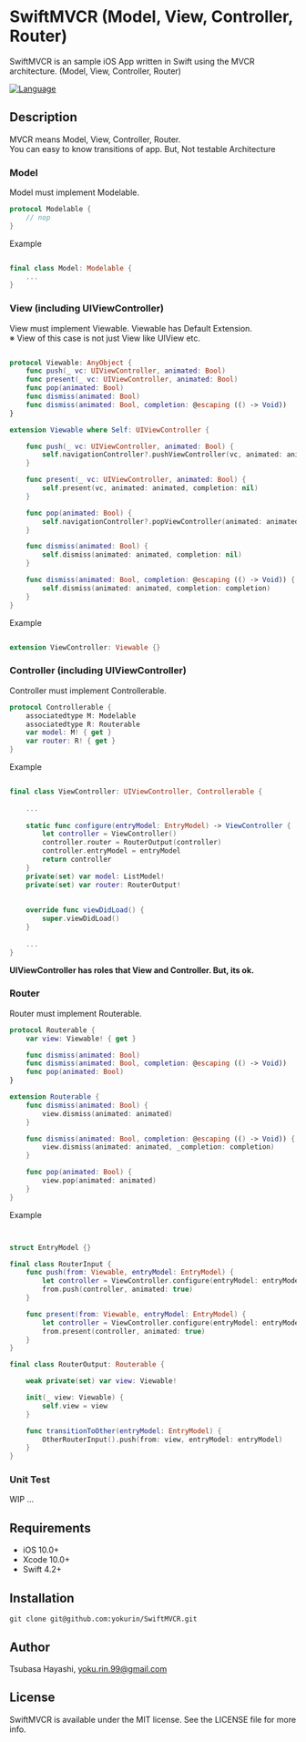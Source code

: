 # SwiftMVCR (Model, View, Controller, Router)

SwiftMVCR is an sample iOS App written in Swift using the MVCR architecture.  (Model, View, Controller, Router)

[![Language](https://img.shields.io/badge/language-Swift%204.2-orange.svg)](https://swift.org)

## Description

MVCR means Model, View, Controller, Router.   
You can easy to know transitions of app. But, Not testable Architecture

### Model
Model must implement Modelable.
```swift
protocol Modelable {
    // nop
}
```

Example

```swift

final class Model: Modelable {
    ...
}

```


### View (including UIViewController)
View must implement Viewable. Viewable has Default Extension.  
※ View of this case is not just View like UIView etc.

```swift

protocol Viewable: AnyObject {
    func push(_ vc: UIViewController, animated: Bool)
    func present(_ vc: UIViewController, animated: Bool)
    func pop(animated: Bool)
    func dismiss(animated: Bool)
    func dismiss(animated: Bool, completion: @escaping (() -> Void))
}

extension Viewable where Self: UIViewController {

    func push(_ vc: UIViewController, animated: Bool) {
        self.navigationController?.pushViewController(vc, animated: animated)
    }

    func present(_ vc: UIViewController, animated: Bool) {
        self.present(vc, animated: animated, completion: nil)
    }

    func pop(animated: Bool) {
        self.navigationController?.popViewController(animated: animated)
    }

    func dismiss(animated: Bool) {
        self.dismiss(animated: animated, completion: nil)
    }

    func dismiss(animated: Bool, completion: @escaping (() -> Void)) {
        self.dismiss(animated: animated, completion: completion)
    }
}


```

Example

```swift

extension ViewController: Viewable {}

```

### Controller (including UIViewController)
Controller must implement Controllerable.


```swift
protocol Controllerable {
    associatedtype M: Modelable
    associatedtype R: Routerable
    var model: M! { get }
    var router: R! { get }
}
```

Example

```swift

final class ViewController: UIViewController, Controllerable {
    
    ...
    
    static func configure(entryModel: EntryModel) -> ViewController {
        let controller = ViewController()
        controller.router = RouterOutput(controller)
        controller.entryModel = entryModel
        return controller
    }
    private(set) var model: ListModel!
    private(set) var router: RouterOutput!
    
    
    override func viewDidLoad() {
        super.viewDidLoad()
    }
    
    ...
}
```

**UIViewController has roles that View and Controller. But,  its ok.**


### Router
Router must implement Routerable.


```swift
protocol Routerable {
    var view: Viewable! { get }

    func dismiss(animated: Bool)
    func dismiss(animated: Bool, completion: @escaping (() -> Void))
    func pop(animated: Bool)
}

extension Routerable {
    func dismiss(animated: Bool) {
        view.dismiss(animated: animated)
    }

    func dismiss(animated: Bool, completion: @escaping (() -> Void)) {
        view.dismiss(animated: animated, _completion: completion)
    }

    func pop(animated: Bool) {
        view.pop(animated: animated)
    }
}

```

Example

```swift


struct EntryModel {}

final class RouterInput {
    func push(from: Viewable, entryModel: EntryModel) {
        let controller = ViewController.configure(entryModel: entryModel)
        from.push(controller, animated: true)
    }

    func present(from: Viewable, entryModel: EntryModel) {
        let controller = ViewController.configure(entryModel: entryModel)
        from.present(controller, animated: true)
    }
}

final class RouterOutput: Routerable {

    weak private(set) var view: Viewable!

    init(_ view: Viewable) {
        self.view = view
    }

    func transitionToOther(entryModel: EntryModel) {
        OtherRouterInput().push(from: view, entryModel: entryModel)
    }
}
```

### Unit Test 

WIP ... 


## Requirements

- iOS 10.0+
- Xcode 10.0+
- Swift 4.2+

## Installation

```
git clone git@github.com:yokurin/SwiftMVCR.git
```

## Author

Tsubasa Hayashi, yoku.rin.99@gmail.com

## License

SwiftMVCR is available under the MIT license. See the LICENSE file for more info.
